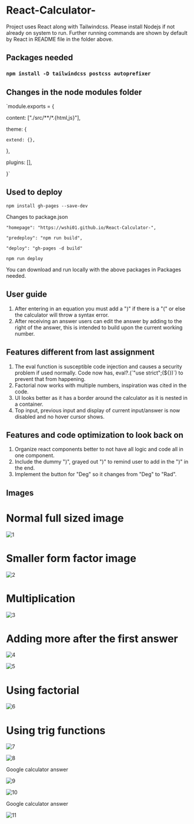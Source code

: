 # React-Calculator-

Project uses React along with Tailwindcss. Please install Nodejs if not already on system to run. 
Further running commands are shown by default by React in README file in the folder above. 

## Packages needed 

### `npm install -D tailwindcss postcss autoprefixer`

## Changes in the node modules folder

`module.exports = {

  content: ["./src/**/*.{html,js}"],
  
  theme: {
  
    extend: {},
    
  },
  
  plugins: [],
  
}`

## Used to deploy
`npm install gh-pages --save-dev`

Changes to package.json 

`"homepage": "https://wshi01.github.io/React-Calculator-",`

`"predeploy": "npm run build",`

 `"deploy": "gh-pages -d build"`
 
 `npm run deploy`
 
You can download and run locally with the above packages in Packages needed. 

## User guide 

1. After entering in an equation you must add a ")" if there is a "(" or else the calculator will throw a syntax error. 
2. After receiving an answer users can edit the answer by adding to the right of the answer, this is intended to build upon the current working number. 

## Features different from last assignment 

1. The eval function is susceptible code injection and causes a security problem if used normally. Code now has, 
eval?.(\`"use strict";(${})\`) to prevent that from happening.
2. Factorial now works with multiple numbers, inspiration was cited in the code. 
3. UI looks better as it has a border around the calculator as it is nested in a container. 
4. Top input, previous input and display of current input/answer is now disabled and no hover cursor shows. 

## Features and code optimization to look back on

1. Organize react components better to not have all logic and code all in one component. 
2. Include the dummy ")", grayed out ")" to remind user to add in the ")" in the end. 
3. Implement the button for "Deg" so it changes from "Deg" to "Rad". 

## Images 

# Normal full sized image 

![1](https://user-images.githubusercontent.com/112670599/208316597-b62f7915-8478-457e-9764-e76fe05f581d.png)

# Smaller form factor image 

![2](https://user-images.githubusercontent.com/112670599/208316630-b0d24350-da35-415f-99b7-cafecbac8eaa.png)

# Multiplication 

![3](https://user-images.githubusercontent.com/112670599/208316644-56be5850-804c-402a-944c-d521d32b0725.png)

# Adding more after the first answer 

![4](https://user-images.githubusercontent.com/112670599/208316645-13f853f6-296e-4751-bbca-7fbb5066e2b4.png)

![5](https://user-images.githubusercontent.com/112670599/208316647-826dfd63-1496-4d99-b656-cd44ca49080e.png)

# Using factorial

![6](https://user-images.githubusercontent.com/112670599/208316670-8dd70d30-ec64-426f-a1a7-765e064c0a40.png)

# Using trig functions

![7](https://user-images.githubusercontent.com/112670599/208316649-5289f5f0-2d51-4ade-bf68-93816f8c7e6f.png)

![8](https://user-images.githubusercontent.com/112670599/208317225-fa802db3-a74f-4792-b37b-a32f7f42b886.png)

Google calculator answer

![9](https://user-images.githubusercontent.com/112670599/208317226-74c94968-f471-4809-86b1-68be61afb407.png)

![10](https://user-images.githubusercontent.com/112670599/208317227-9aa937b8-766d-460b-a805-472bdec2a64f.png)

Google calculator answer

![11](https://user-images.githubusercontent.com/112670599/208317232-e0a66cff-7857-454a-b287-eed6712cf1db.png)
